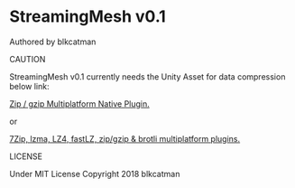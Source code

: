# StreamingMesh v0.1

Authored by blkcatman

CAUTION

StreamingMesh v0.1 currently needs the Unity Asset for data compression below link:

[Zip / gzip Multiplatform Native Plugin.](https://assetstore.unity.com/packages/tools/input-management/zip-gzip-multiplatform-native-plugin-39411)

or

[7Zip, lzma, LZ4, fastLZ, zip/gzip & brotli multiplatform plugins.](https://assetstore.unity.com/packages/tools/input-management/7zip-lzma-lz4-fastlz-zip-gzip-brotli-multiplatform-plugins-12674)


LICENSE

Under MIT License
Copyright 2018 blkcatman
